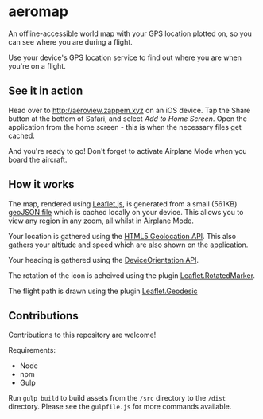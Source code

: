 # aeromap
An offline-accessible world map with your GPS location plotted on, so you can see where you are during a flight.

Use your device's GPS location service to find out where you are when you're on a flight.

## See it in action

Head over to http://aeroview.zappem.xyz on an iOS device. Tap the Share button at the bottom of Safari, and select *Add to Home Screen*. Open the application from the home screen - this is when the necessary files get cached.

And you're ready to go! Don't forget to activate Airplane Mode when you board the aircraft.

## How it works

The map, rendered using [Leaflet.js](http://leafletjs.com), is generated from a small (561KB) [geoJSON file](https://github.com/danjohnson95/aeromap/blob/master/geojson1.json) which is cached locally on your device. This allows you to view any region in any zoom, all whilst in Airplane Mode.

Your location is gathered using the [HTML5 Geolocation API](https://developer.apple.com/reference/webkitjs/geolocation). This also gathers your altitude and speed which are also shown on the application.

Your heading is gathered using the [DeviceOrientation API](https://developer.apple.com/reference/webkitjs/deviceorientationevent/1804777-webkitcompassheading).

The rotation of the icon is acheived using the plugin [Leaflet.RotatedMarker](https://github.com/bbecquet/Leaflet.RotatedMarker).

The flight path is drawn using the plugin [Leaflet.Geodesic](https://github.com/henrythasler/Leaflet.Geodesic)

## Contributions

Contributions to this repository are welcome!

Requirements:
- Node
- npm
- Gulp
    
Run `gulp build` to build assets from the `/src` directory to the `/dist` directory. Please see the `gulpfile.js` for more commands available. 
